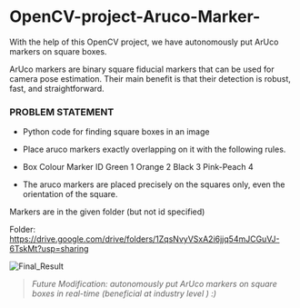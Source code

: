 # OpenCV-project-Aruco-Marker-

With the help of this OpenCV project, we have autonomously put ArUco markers on square boxes. 

ArUco markers are binary square fiducial markers that can be used for camera pose estimation. Their main benefit is that their detection is robust, fast, and straightforward.

### PROBLEM STATEMENT
 
- Python code for finding square boxes in an image

- Place aruco markers exactly overlapping on it with the following rules.

- Box Colour Marker ID Green 1 Orange 2 Black 3 Pink-Peach 4

- The aruco markers are placed precisely on the squares only, even the orientation of the square.

Markers are in the given folder (but not id specified)

Folder: https://drive.google.com/drive/folders/1ZqsNvyVSxA2i6jjq54mJCGuVJ-6TskMt?usp=sharing

 
<img alt="Final_Result" src="2023-06-27.png">
 



> _Future Modification: autonomously put ArUco markers on square boxes in real-time (beneficial at industry level )  :)_
